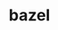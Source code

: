 ---
title: "bazel"
layout: cache
categories: [package, develop-2024-02-25]
meta: {"versions": ["5.4.0", "6.1.0", "6.1.1"], "compilers": ["gcc@=11.4.0", "gcc@=9.4.0"], "oss": ["ubuntu20.04", "ubuntu22.04"], "platforms": ["linux"], "targets": ["neoverse_v1", "neoverse_v2", "ppc64le", "x86_64_v3"], "stacks": ["e4s", "e4s-neoverse-v2", "e4s-neoverse_v1", "e4s-power", "ml-linux-x86_64-cpu", "ml-linux-x86_64-cuda", "ml-linux-x86_64-rocm", "root"], "num_specs": 10, "num_specs_by_stack": {"e4s-neoverse_v1": 2, "root": 10, "e4s-power": 1, "e4s": 2, "e4s-neoverse-v2": 2, "ml-linux-x86_64-rocm": 3, "ml-linux-x86_64-cuda": 3, "ml-linux-x86_64-cpu": 3}}
spec_details: [{"hash": "iy5ycisydie3pxxmrqmjq27diihxxv4k", "compiler": "gcc@=11.4.0", "versions": ["5.4.0"], "os": "ubuntu20.04", "platform": "linux", "target": "neoverse_v1", "variants": ["build_system=generic", "+nodepfail", "patches=0f6940d,3e6448a,53ca269,604423c,af73a49,dbbf38b"], "stacks": ["e4s-neoverse_v1", "root"], "size": "-", "tarball": "https://binaries.spack.io/develop-2024-02-25/build_cache/linux-ubuntu20.04-neoverse_v1/gcc-11.4.0/bazel-5.4.0/linux-ubuntu20.04-neoverse_v1-gcc-11.4.0-bazel-5.4.0-iy5ycisydie3pxxmrqmjq27diihxxv4k.spack"}, {"hash": "t2xvxlk73ro5svpihszg5woyq4jjr63b", "compiler": "gcc@=11.4.0", "versions": ["6.1.0"], "os": "ubuntu20.04", "platform": "linux", "target": "neoverse_v1", "variants": ["build_system=generic", "+nodepfail", "patches=0f6940d,3e6448a,53ca269,604423c,dbbf38b"], "stacks": ["e4s-neoverse_v1", "root"], "size": "-", "tarball": "https://binaries.spack.io/develop-2024-02-25/build_cache/linux-ubuntu20.04-neoverse_v1/gcc-11.4.0/bazel-6.1.0/linux-ubuntu20.04-neoverse_v1-gcc-11.4.0-bazel-6.1.0-t2xvxlk73ro5svpihszg5woyq4jjr63b.spack"}, {"hash": "56hc2iw4uhkdyfdg66qqwa2ixo3uqx7f", "compiler": "gcc@=9.4.0", "versions": ["5.4.0"], "os": "ubuntu20.04", "platform": "linux", "target": "ppc64le", "variants": ["build_system=generic", "+nodepfail", "patches=0f6940d,3e6448a,53ca269,604423c,af73a49,dbbf38b"], "stacks": ["root", "e4s-power"], "size": "-", "tarball": "https://binaries.spack.io/develop-2024-02-25/build_cache/linux-ubuntu20.04-ppc64le/gcc-9.4.0/bazel-5.4.0/linux-ubuntu20.04-ppc64le-gcc-9.4.0-bazel-5.4.0-56hc2iw4uhkdyfdg66qqwa2ixo3uqx7f.spack"}, {"hash": "xswgmgpmjggp35suo6xblsj7ee2pni4m", "compiler": "gcc@=11.4.0", "versions": ["6.1.0"], "os": "ubuntu20.04", "platform": "linux", "target": "x86_64_v3", "variants": ["build_system=generic", "+nodepfail", "patches=0f6940d,3e6448a,53ca269,604423c,dbbf38b"], "stacks": ["root", "e4s"], "size": "-", "tarball": "https://binaries.spack.io/develop-2024-02-25/build_cache/linux-ubuntu20.04-x86_64_v3/gcc-11.4.0/bazel-6.1.0/linux-ubuntu20.04-x86_64_v3-gcc-11.4.0-bazel-6.1.0-xswgmgpmjggp35suo6xblsj7ee2pni4m.spack"}, {"hash": "zypmrs6nhpgeaczlroxftrc4qgeg57sj", "compiler": "gcc@=11.4.0", "versions": ["5.4.0"], "os": "ubuntu20.04", "platform": "linux", "target": "x86_64_v3", "variants": ["build_system=generic", "+nodepfail", "patches=0f6940d,3e6448a,53ca269,604423c,af73a49,dbbf38b"], "stacks": ["root", "e4s"], "size": "-", "tarball": "https://binaries.spack.io/develop-2024-02-25/build_cache/linux-ubuntu20.04-x86_64_v3/gcc-11.4.0/bazel-5.4.0/linux-ubuntu20.04-x86_64_v3-gcc-11.4.0-bazel-5.4.0-zypmrs6nhpgeaczlroxftrc4qgeg57sj.spack"}, {"hash": "35s7hjb7wdxfyreabcbbdbbawf2uytex", "compiler": "gcc@=11.4.0", "versions": ["6.1.0"], "os": "ubuntu22.04", "platform": "linux", "target": "neoverse_v2", "variants": ["build_system=generic", "+nodepfail", "patches=0f6940d,3e6448a,53ca269,604423c,dbbf38b"], "stacks": ["root", "e4s-neoverse-v2"], "size": "-", "tarball": "https://binaries.spack.io/develop-2024-02-25/build_cache/linux-ubuntu22.04-neoverse_v2/gcc-11.4.0/bazel-6.1.0/linux-ubuntu22.04-neoverse_v2-gcc-11.4.0-bazel-6.1.0-35s7hjb7wdxfyreabcbbdbbawf2uytex.spack"}, {"hash": "sksq7jwpaesnvxk62g4ntkyxrj4nsfpx", "compiler": "gcc@=11.4.0", "versions": ["5.4.0"], "os": "ubuntu22.04", "platform": "linux", "target": "neoverse_v2", "variants": ["build_system=generic", "+nodepfail", "patches=0f6940d,3e6448a,53ca269,604423c,af73a49,dbbf38b"], "stacks": ["root", "e4s-neoverse-v2"], "size": "-", "tarball": "https://binaries.spack.io/develop-2024-02-25/build_cache/linux-ubuntu22.04-neoverse_v2/gcc-11.4.0/bazel-5.4.0/linux-ubuntu22.04-neoverse_v2-gcc-11.4.0-bazel-5.4.0-sksq7jwpaesnvxk62g4ntkyxrj4nsfpx.spack"}, {"hash": "pbdtd2su2vh66453k64h7zlh4istp3ny", "compiler": "gcc@=11.4.0", "versions": ["5.4.0"], "os": "ubuntu22.04", "platform": "linux", "target": "x86_64_v3", "variants": ["build_system=generic", "+nodepfail", "patches=0f6940d,3e6448a,53ca269,604423c,af73a49,dbbf38b"], "stacks": ["root", "ml-linux-x86_64-rocm", "ml-linux-x86_64-cuda", "ml-linux-x86_64-cpu"], "size": "-", "tarball": "https://binaries.spack.io/develop-2024-02-25/build_cache/linux-ubuntu22.04-x86_64_v3/gcc-11.4.0/bazel-5.4.0/linux-ubuntu22.04-x86_64_v3-gcc-11.4.0-bazel-5.4.0-pbdtd2su2vh66453k64h7zlh4istp3ny.spack"}, {"hash": "c6xrdkelqkoionoipsgnnce76cfzz5my", "compiler": "gcc@=11.4.0", "versions": ["6.1.0"], "os": "ubuntu22.04", "platform": "linux", "target": "x86_64_v3", "variants": ["build_system=generic", "+nodepfail", "patches=0f6940d,3e6448a,53ca269,604423c,dbbf38b"], "stacks": ["root", "ml-linux-x86_64-rocm", "ml-linux-x86_64-cuda", "ml-linux-x86_64-cpu"], "size": "-", "tarball": "https://binaries.spack.io/develop-2024-02-25/build_cache/linux-ubuntu22.04-x86_64_v3/gcc-11.4.0/bazel-6.1.0/linux-ubuntu22.04-x86_64_v3-gcc-11.4.0-bazel-6.1.0-c6xrdkelqkoionoipsgnnce76cfzz5my.spack"}, {"hash": "k5qwlcznioeefle7jpx2mpovoefimszs", "compiler": "gcc@=11.4.0", "versions": ["6.1.1"], "os": "ubuntu22.04", "platform": "linux", "target": "x86_64_v3", "variants": ["build_system=generic", "+nodepfail", "patches=0f6940d,3e6448a,53ca269,604423c,dbbf38b"], "stacks": ["root", "ml-linux-x86_64-rocm", "ml-linux-x86_64-cuda", "ml-linux-x86_64-cpu"], "size": "-", "tarball": "https://binaries.spack.io/develop-2024-02-25/build_cache/linux-ubuntu22.04-x86_64_v3/gcc-11.4.0/bazel-6.1.1/linux-ubuntu22.04-x86_64_v3-gcc-11.4.0-bazel-6.1.1-k5qwlcznioeefle7jpx2mpovoefimszs.spack"}]
---